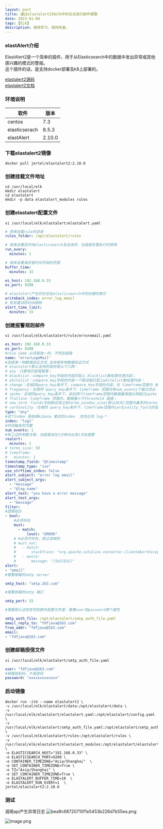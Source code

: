 ```yaml
---
layout: post
title: 通过elastalert2对elk中的日志进行邮件报警
date: 2023-01-09
tags: [ELK]
description: 保持学习，保持热爱。
---
```


### elastAlert介绍
ElastAlert2是一个简单的插件，用于从Elasticsearch中的数据中发出异常或其他感兴趣的模式的警报。  
这个插件的话，是支持docker部署及k8上部署的。

[elastalert2源码](https://github.com/jertel/elastalert2) \
[elastalert2文档](https://elastalert2.readthedocs.io/en/latest/)
### 环境说明

| 软件 | 版本 |
| --- | --- |
| centos | 7.3 |
| elasticserach | 8.5.3 |
| elastAlert | 2.10.0 |


### 下载elastalert2镜像
```docker
docker pull jertel/elastalert2:2.10.0
```
### 创建挂载文件地址
```shell
cd /usr/local/elk
mkdir elastalert
cd elastalert
mkdir -p data elastalert_modules rules
```
### 创建elastalert配置文件
```shell
vi /usr/local/elk/elastalert/elastalert.yaml
```

```yaml
# 用来加载rule的目录
rules_folder: /opt/elastalert/rules

# 用来设置定时向elasticsearch发送请求，也就是告警执行的频率
run_every:
  minutes: 1

# 用来设置请求里时间字段的范围
buffer_time:
  minutes: 15

es_host: 192.168.0.33
es_port: 9200

# elastalert产生的日志在elasticsearch中的创建的索引
writeback_index: error_log_email
# 失败重试的时间限制
alert_time_limit:
  minutes: 15
```

### 创建报警规则邮件
```shell
vi /usr/local/elk/elastalert/rule/erroremail.yaml
```

```yaml
es_host: 192.168.0.33
es_port: 9200
#rule name 必须是独一的，不然会报错
name: "errorLogeMail"
#选择某一种数据验证方式,支持很多种数据验证方式
# elastalert默认支持的规则有以下几种：
# any：只要有匹配就报警；
# blacklist：compare_key字段的内容匹配上 blacklist数组里任意内容；
# whitelist：compare_key字段的内容一个都没能匹配上whitelist数组里内容；
# change：在相同query_key条件下，compare_key字段的内容，在 timeframe范围内 发送变化；
# frequency：在相同 query_key条件下，timeframe 范围内有num_events个被过滤出 来的异常；我的实验就是参考了这个规则配置的
# spike：在相同query_key条件下，前后两个timeframe范围内数据量相差比例超过spike_height。其中可以通过spike_type设置具体涨跌方向是- up,down,both 。还可以通过threshold_ref设置要求上一个周期数据量的下限，threshold_cur设置要求当前周期数据量的下限，如果数据量不到下限，也不触发；
# flatline：timeframe 范围内，数据量小于threshold 阈值；
# new_term：fields字段新出现之前terms_window_size(默认30天)范围内最多的terms_size (默认50)个结果以外的数据；
# cardinality：在相同 query_key条件下，timeframe范围内cardinality_field的值超过 max_cardinality 或者低于min_cardinality
type: "any"
#这个index 是指再kibana 里边的index  支持正则 log-*
index: "log1"
#时间触发的次数
num_events: 1
#和上边的参数关联，也就是说在1分钟内出发1次会报警
realert:
  minutes: 1
# terms_size: 50
# timeframe:
#   minutes: 1
timestamp_field: "@timestamp"
timestamp_type: "iso"
use_strftime_index: false
alert_subject: "error log email"
alert_subject_args:
  - "message"
  - "@log_name"
alert_text: "you have a error message"
alert_text_args:
  - "message"
filter:
#逻辑组合
- bool:
    #必须存在
    must:
      - match:
          level: "ERROR"
    # #必须不存在，即过滤掉的
    # must_not:
    #   - match:
    #       stackTrace: "org.apache.catalina.connector.ClientAbortException: java.io.IOException: Broken pipe"
    #   - match:    
    #       message: "[SUCCESS]"
alert:
- "email"
#报警邮箱的smtp server

smtp_host: "smtp.163.com"

#报警邮箱的smtp 端口

smtp_port: 25

#需要把认证信息写到额外配置文件里，需要user和password两个属性

smtp_auth_file: /opt/elastalert/smtp_auth_file.yaml
email_reply_to: "fdfjava@163.com"
from_addr: "fdfjava@163.com"
email:
- "fdfjava@163.com"
```

### 创建邮箱授信文件
```shell
vi /usr/local/elk/elastalert/smtp_auth_file.yaml
```

```yaml
user: "fdfjava@163.com"
#邮箱授权码，不是密码
password: "xxxxxxxxxxxxx"
```

### 启动镜像
```
docker run -itd --name elastalert2 \
-v /usr/local/elk/elastalert/data:/opt/elastalert/data \
-v /usr/local/elk/elastalert/elastalert.yaml:/opt/elastalert/config.yaml \
-v /usr/local/elk/elastalert/smtp_auth_file.yaml:/opt/elastalert/smtp_auth_file.yaml \
-v /usr/local/elk/elastalert/rules:/opt/elastalert/rules \
-v /usr/local/elk/elastalert/elastalert_modules:/opt/elastalert/elastalert_modules  \
-e ELASTICSEARCH_HOST="192.168.0.33" \
-e ELASTICSEARCH_PORT=9200 \
-e CONTAINER_TIMEZONE="Asia/Shanghai"  \
-e SET_CONTAINER_TIMEZONE=True \
-e TZ="Asia/Shanghai" \
-e SET_CONTAINER_TIMEZONE=True \
-e ELASTALERT_BUFFER_TIME=10  \
-e ELASTALERT_RUN_EVERY=1  \
jertel/elastalert2:2.10.0
```
### 测试
调用api产生异常日志
![bea9c68720710f1e5453b226d7b55ea.png](https://p6-juejin.byteimg.com/tos-cn-i-k3u1fbpfcp/689597de4e624882811194efba3ec407~tplv-k3u1fbpfcp-watermark.image?)


![image.png](https://p9-juejin.byteimg.com/tos-cn-i-k3u1fbpfcp/2d298833a8fc4ecc8b30814fd2445df1~tplv-k3u1fbpfcp-watermark.image?)
